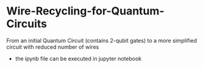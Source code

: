 # Wire-Recycling-for-Quantum-Circuits

From an initial Quantum Circuit (contains 2-qubit gates) to a more simplified circuit with reduced number of wires
- the ipynb file can be executed in jupyter notebook

